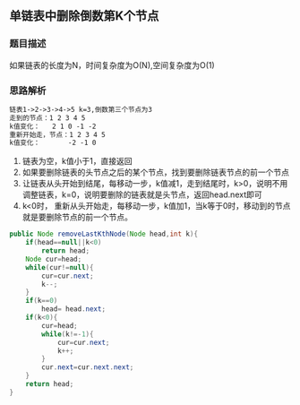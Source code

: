 ## 单链表中删除倒数第K个节点
### 题目描述
如果链表的长度为N，时间复杂度为O(N),空间复杂度为O(1)
### 思路解析
```html
链表1->2->3->4->5 k=3,倒数第三个节点为3
走到的节点：1 2 3 4 5
k值变化：   2 1 0 -1 -2
重新开始走，节点：1 2 3 4 5 
k值变化：       -2 -1 0
```
1. 链表为空，k值小于1，直接返回
2. 如果要删除链表的头节点之后的某个节点，找到要删除链表节点的前一个节点
3. 让链表从头开始到结尾，每移动一步，k值减1，走到结尾时，k>0，说明不用调整链表，k=0，说明要删除的链表就是头节点，返回head.next即可
4. k<0时， 重新从头开始走，每移动一步，k值加1，当k等于0时，移动到的节点就是要删除节点的前一个节点。

```java
public Node removeLastKthNode(Node head,int k){
    if(head==null||k<0)
        return head;
    Node cur=head;
    while(cur!=null){
        cur=cur.next;
        k--;
    }
    if(k==0)
        head= head.next;
    if(k<0){
        cur=head;
        while(k!=-1){
            cur=cur.next;
            k++;
        }
        cur.next=cur.next.next;
    }
    return head;
}
```
